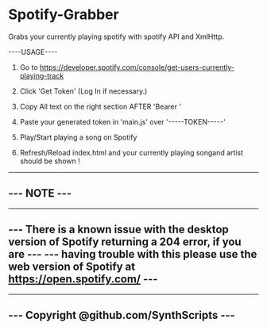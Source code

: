 # Spotify-Grabber
Grabs your currently playing spotify with spotify API and XmlHttp.

----USAGE----

1. Go to https://developer.spotify.com/console/get-users-currently-playing-track

2. Click 'Get Token' (Log In if necessary.)

3. Copy All text on the right section AFTER 'Bearer '

4. Paste your generated token in 'main.js' over '-----TOKEN-----'

5. Play/Start playing a song on Spotify

6. Refresh/Reload index.html and your currently playing songand artist should be shown !

------------
--- NOTE --- 
------------

----------------------------------------------------------------------------------------------------
--- There is a known issue with the desktop version of Spotify returning a 204 error, if you are ---
---  having trouble with this please use the web version of Spotify at https://open.spotify.com/ ---
----------------------------------------------------------------------------------------------------

------------------------------------------
--- Copyright @github.com/SynthScripts ---
------------------------------------------
